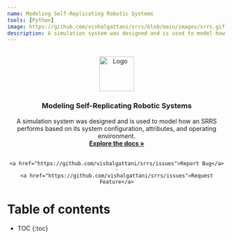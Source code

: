 ```yaml
---
name: Modeling Self-Replicating Robotic Systems
tools: [Python]
image: https://github.com/vishalgattani/srrs/blob/main/images/srrs.gif
description: A simulation system was designed and is used to model how an SRRS performs based on its system configuration, attributes, and operating environment. 
---
```


<!-- PROJECT LOGO -->
<br />
<div align="center">
  <a href="https://github.com/vishalgattani/srrs">
    <img src="https://user-images.githubusercontent.com/24211929/159631172-b1f75d0d-b9c2-48c2-8033-221d0694befb.png" alt="Logo" width="80" height="80">
  </a>

<h3 align="center">Modeling Self-Replicating Robotic Systems</h3>

  <p align="center">
    A simulation system was designed and is used to model how an SRRS performs based on its system configuration, attributes, and operating environment. 
    <br />
    <a href="https://github.com/vishalgattani/srrs"><strong>Explore the docs »</strong></a>
    <br />
    <br />
    
    <a href="https://github.com/vishalgattani/srrs/issues">Report Bug</a>
    ·
    <a href="https://github.com/vishalgattani/srrs/issues">Request Feature</a>
  </p>
</div>

# Table of contents 

* TOC
{:toc}


